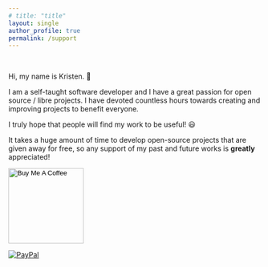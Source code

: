 ```yaml
---
# title: "title"
layout: single
author_profile: true
permalink: /support
---
```



<br>


Hi, my name is Kristen. 👋

I am a self-taught software developer and I have a great
passion for open source / libre projects. I have devoted countless hours towards
creating and improving projects to benefit everyone.

I truly hope that people will find my work to be useful! 😃

It takes a huge amount of time to develop open-source projects that are given
away for free, so any support of my past and future works is **greatly**
appreciated! 



<!-- Buy Me A Coffee -->
<a href="https://www.buymeacoffee.com/Merritt">
<input type="image"
src="https://cdn.buymeacoffee.com/buttons/v2/default-blue.png" alt="Buy Me A
Coffee" style="width:150px">
</a>


<!-- Ko-fi -->
<p>
<script type='text/javascript' src='https://ko-fi.com/widgets/widget_2.js'></script><script type='text/javascript'>kofiwidget2.init('Support Me on Ko-fi', '#29abe0', 'W7W73NLKG');kofiwidget2.draw();</script> 
</p>


<!-- PayPal -->
<a href="https://paypal.me/KristenMcWilliam">
    <img
    src="https://img.shields.io/badge/Donate-PayPal-blue.svg?style=for-the-badge&logo=paypal"
    alt="PayPal">
</a>
